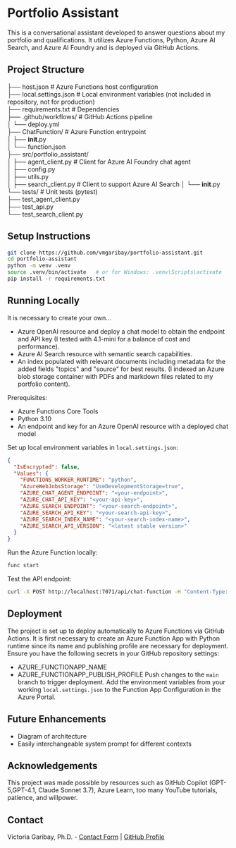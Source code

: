 # Portfolio Assistant

This is a conversational assistant developed to answer questions about my portfolio and qualifications. It utilizes Azure Functions, Python, Azure AI Search, and Azure AI Foundry and is deployed via GitHub Actions.

## Project Structure
├── host.json # Azure Functions host configuration  
├── local.settings.json # Local environment variables (not included in repository, not for production)  
├── requirements.txt # Dependencies  
├── .github/workflows/ # GitHub Actions pipeline  
│ └── deploy.yml  
├── ChatFunction/ # Azure Function entrypoint  
│ ├── __init__.py  
│ └── function.json  
├── src/portfolio_assistant/  
│ ├── agent_client.py # Client for Azure AI Foundry chat agent  
│ ├── config.py  
│ ├── utils.py   
│ ├── search_client.py # Client to support Azure AI Search
│ └── __init__.py  
└── tests/ # Unit tests (pytest)  
├── test_agent_client.py  
├── test_api.py  
└── test_search_client.py 

## Setup Instructions
```bash
git clone https://github.com/vmgaribay/portfolio-assistant.git
cd portfolio-assistant
python -m venv .venv
source .venv/bin/activate   # or for Windows: .venv\Scripts\activate
pip install -r requirements.txt
```
## Running Locally
It is necessary to create your own... 
- Azure OpenAI resource and deploy a chat model to obtain the endpoint and API key (I tested with 4.1-mini for a balance of cost and performance).
- Azure AI Search resource with semantic search capabilities.
- An index populated with relevant documents including metadata for the added fields "topics" and "source" for best results. (I indexed an Azure blob storage container with PDFs and markdown files related to my portfolio content).

Prerequisites:
- Azure Functions Core Tools
- Python 3.10 
- An endpoint and key for an Azure OpenAI resource with a deployed chat model

Set up local environment variables in `local.settings.json`:  
```json
{  
  "IsEncrypted": false,  
  "Values": {  
    "FUNCTIONS_WORKER_RUNTIME": "python",  
    "AzureWebJobsStorage": "UseDevelopmentStorage=true",  
    "AZURE_CHAT_AGENT_ENDPOINT": "<your-endpoint>",  
    "AZURE_CHAT_API_KEY": "<your-api-key>",
    "AZURE_SEARCH_ENDPOINT": "<your-search-endpoint>",  
    "AZURE_SEARCH_API_KEY": "<your-search-api-key>",  
    "AZURE_SEARCH_INDEX_NAME": "<your-search-index-name>",
    "AZURE_SEARCH_API_VERSION": "<latest stable version>"
  }  
}
```

Run the Azure Function locally:
```bash
func start
```

Test the API endpoint:
```bash
curl -X POST http://localhost:7071/api/chat-function -H "Content-Type: application/json" -d '{"message": "Is this functioning?"}'
```

## Deployment
The project is set up to deploy automatically to Azure Functions via GitHub Actions. It is first necessary to create an Azure Function App with Python runtime since its name and publishing profile are necessary for deployment. Ensure you have the following secrets in your GitHub repository settings:
- AZURE_FUNCTIONAPP_NAME
- AZURE_FUNCTIONAPP_PUBLISH_PROFILE
Push changes to the `main` branch to trigger deployment.
Add the environment variables from your working `local.settings.json` to the Function App Configuration in the Azure Portal.

## Future Enhancements
- Diagram of architecture
- Easily interchangeable system prompt for different contexts

## Acknowledgements
This project was made possible by resources such as GitHub Copilot (GPT-5,GPT-4.1, Claude Sonnet 3.7), Azure Learn, too many YouTube tutorials, patience, and willpower.

## Contact
Victoria Garibay, Ph.D. - [Contact Form](https://vmgaribay.github.io/portfolio/contact_form.html) | [GitHub Profile](https://github.com/vmgaribay)
